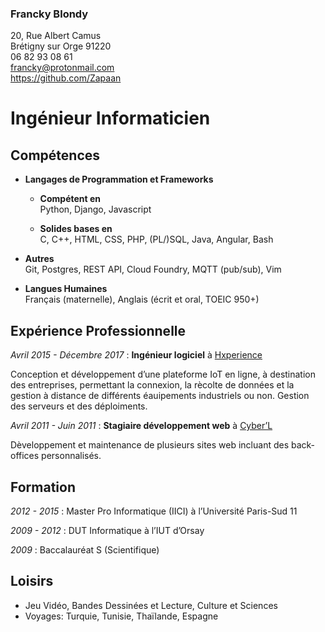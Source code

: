 ### Francky Blondy

20, Rue Albert Camus  
Brétigny sur Orge 91220  
06 82 93 08 61  
<francky@protonmail.com>  
<https://github.com/Zapaan>

# Ingénieur Informaticien

## Compétences

  - **Langages de Programmation et Frameworks**
    
      - **Compétent en**  
        Python, Django, Javascript
    
      - **Solides bases en**  
        C, C++, HTML, CSS, PHP, (PL/)SQL, Java, Angular, Bash

  - **Autres**  
    Git, Postgres, REST API, Cloud Foundry, MQTT (pub/sub), Vim

  - **Langues Humaines**  
    Français (maternelle), Anglais (écrit et oral, TOEIC 950+)

## Expérience Professionnelle

*Avril 2015 - Décembre 2017* : **Ingénieur logiciel** à
[Hxperience](https://www.hxperience.com)

Conception et développement d’une plateforme IoT en ligne, à destination
des entreprises, permettant la connexion, la rècolte de données et la
gestion à distance de différents éauipements industriels ou non. Gestion
des serveurs et des déploiments.

*Avril 2011 - Juin 2011* : **Stagiaire développement web** à
[Cyber’L](https://www.cyber-l.com/)

Dèveloppement et maintenance de plusieurs sites web incluant des
back-offices personnalisés.

## Formation

*2012 - 2015* : Master Pro Informatique (IICI) à l’Université Paris-Sud
11

*2009 - 2012* : DUT Informatique à l’IUT d’Orsay

*2009* : Baccalauréat S (Scientifique)

## Loisirs

  - Jeu Vidéo, Bandes Dessinées et Lecture, Culture et Sciences
  - Voyages: Turquie, Tunisie, Thaïlande, Espagne

